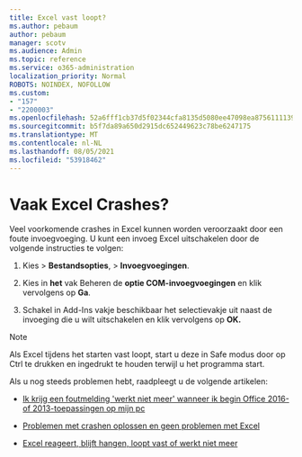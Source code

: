 ```yaml
---
title: Excel vast loopt?
ms.author: pebaum
author: pebaum
manager: scotv
ms.audience: Admin
ms.topic: reference
ms.service: o365-administration
localization_priority: Normal
ROBOTS: NOINDEX, NOFOLLOW
ms.custom:
- "157"
- "2200003"
ms.openlocfilehash: 52a6fff1cb37d5f02344cfa8135d5080ee47098ea87561111390acaf4201b30d
ms.sourcegitcommit: b5f7da89a650d2915dc652449623c78be6247175
ms.translationtype: MT
ms.contentlocale: nl-NL
ms.lasthandoff: 08/05/2021
ms.locfileid: "53918462"
---
```

# <a name="frequent-excel-crashes"></a>Vaak Excel Crashes?

Veel voorkomende crashes in Excel kunnen worden veroorzaakt door een foute invoegvoeging. U kunt een invoeg Excel uitschakelen door de volgende instructies te volgen:
  
1. Kies  \> **Bestandsopties**, \> **Invoegvoegingen**.

2. Kies in **het** vak Beheren de **optie COM-invoegvoegingen** en klik vervolgens op **Ga**.

3. Schakel in Add-Ins vakje beschikbaar het selectievakje uit naast de invoeging die u wilt uitschakelen en klik vervolgens op **OK.**

> [!NOTE]
> Als Excel tijdens het starten vast loopt, start u deze in Safe modus door op Ctrl te drukken en ingedrukt te houden terwijl u het programma start.
  
Als u nog steeds problemen hebt, raadpleegt u de volgende artikelen:
  
- [Ik krijg een foutmelding 'werkt niet meer' wanneer ik begin Office 2016- of 2013-toepassingen op mijn pc](https://support.office.com/article/52bd7985-4e99-4a35-84c8-2d9b8301a2fa.aspx)

- [Problemen met crashen oplossen en geen problemen met Excel](https://support.microsoft.com/help/2758592/how-to-troubleshoot-crashing-and-not-responding-issues-with-excel)

- [Excel reageert, blijft hangen, loopt vast of werkt niet meer](https://support.office.com/article/37e7d3c9-9e84-40bf-a805-4ca6853a1ff4.aspx)
